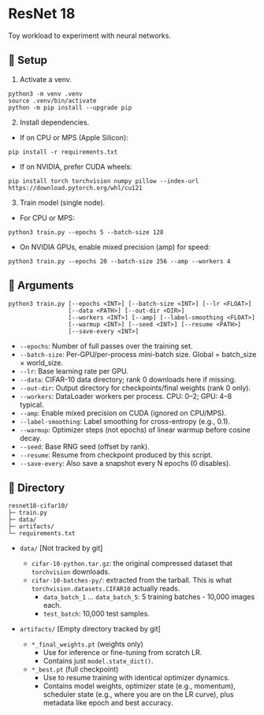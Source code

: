 # ResNet 18 

Toy workload to experiment with neural networks.

## 🚀 Setup

1. Activate a venv.
```bash!
python3 -m venv .venv
source .venv/bin/activate
python -m pip install --upgrade pip
```

2. Install dependencies.

* If on CPU or MPS (Apple Silicon):
```bash!
pip install -r requirements.txt
```

* If on NVIDIA, prefer CUDA wheels:
```bash!
pip install torch torchvision numpy pillow --index-url https://download.pytorch.org/whl/cu121
```

3. Train model (single node).

* For CPU or MPS:
```bash!
python3 train.py --epochs 5 --batch-size 128
```

* On NVIDIA GPUs, enable mixed precision (amp) for speed:
```
python3 train.py --epochs 20 --batch-size 256 --amp --workers 4
```

## 🚂 Arguments
```bash!
python3 train.py [--epochs <INT>] [--batch-size <INT>] [--lr <FLOAT>] 
                 [--data <PATH>] [--out-dir <DIR>]
                 [--workers <INT>] [--amp] [--label-smoothing <FLOAT>]
                 [--warmup <INT>] [--seed <INT>] [--resume <PATH>]
                 [--save-every <INT>]
```

  * `--epochs`: Number of full passes over the training set.
  * `--batch-size`: Per-GPU/per-process mini-batch size. Global = batch_size × world_size.
  * `--lr`: Base learning rate per GPU.
  * `--data`: CIFAR-10 data directory; rank 0 downloads here if missing.
  * `--out-dir`: Output directory for checkpoints/final weights (rank 0 only).
  * `--workers`: DataLoader workers per process. CPU: 0–2; GPU: 4–8 typical.
  * `--amp`: Enable mixed precision on CUDA (ignored on CPU/MPS).
  * `--label-smoothing`: Label smoothing for cross-entropy (e.g., 0.1).
  * `--warmup`: Optimizer steps (not epochs) of linear warmup before cosine decay.
  * `--seed`: Base RNG seed (offset by rank).
  * `--resume`: Resume from checkpoint produced by this script.
  * `--save-every`: Also save a snapshot every N epochs (0 disables).

## 📁 Directory
```
resnet18-cifar10/
├─ train.py
├─ data/
├─ artifacts/
└─ requirements.txt
```

* `data/` [Not tracked by git]
    * `cifar-10-python.tar.gz`: the original compressed dataset that `torchvision` downloads.
    * `cifar-10-batches-py/`: extracted from the tarball. This is what `torchvision.datasets.CIFAR10` actually reads.
        * `data_batch_1` … `data_batch_5`: 5 training batches - 10,000 images each.
        * `test_batch`: 10,000 test samples.

* `artifacts/` [Empty directory tracked by git]
    * `*_final_weights.pt` (weights only)
        * Use for inference or fine-tuning from scratch LR.
        * Contains just `model.state_dict()`.
    * `*_best.pt` (full checkpoint)
        * Use to resume training with identical optimizer dynamics.
        * Contains model weights, optimizer state (e.g., momentum), scheduler state (e.g., where you are on the LR curve), plus metadata like epoch and best accuracy.
